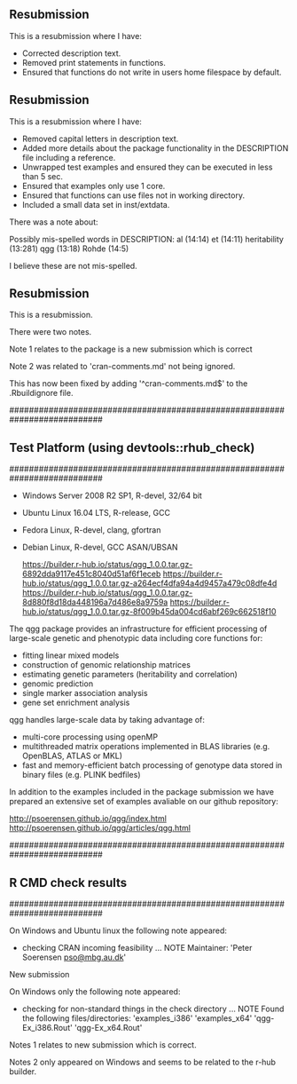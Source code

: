 ## Resubmission
This is a resubmission where I have:

* Corrected description text.
* Removed print statements in functions.
* Ensured that functions do not write in users home filespace by default.


## Resubmission
This is a resubmission where I have:

* Removed capital letters in description text.
* Added more details about the package functionality in the DESCRIPTION file including a reference.
* Unwrapped test examples and ensured they can be executed in less than 5 sec.
* Ensured that examples only use 1 core.
* Ensured that functions can use files not in working directory.
* Included a small data set in inst/extdata.

There was a note about:

  Possibly mis-spelled words in DESCRIPTION:
    al (14:14)
    et (14:11)
    heritability (13:281)
    qgg (13:18)
    Rohde (14:5)

I believe these are not mis-spelled.


## Resubmission
This is a resubmission. 

There were two notes. 

Note 1 relates to the package is a new submission which is correct

Note 2 was related to 'cran-comments.md' not being ignored. 

This has now been fixed by adding '^cran-comments\.md$' to the .Rbuildignore file.


###########################################################################
## Test Platform (using devtools::rhub_check)
###########################################################################

* Windows Server 2008 R2 SP1, R-devel, 32/64 bit
* Ubuntu Linux 16.04 LTS, R-release, GCC
* Fedora Linux, R-devel, clang, gfortran
* Debian Linux, R-devel, GCC ASAN/UBSAN

   https://builder.r-hub.io/status/qgg_1.0.0.tar.gz-6892dda9117e451c8040d51af6f1eceb
   https://builder.r-hub.io/status/qgg_1.0.0.tar.gz-a264ecf4dfa94a4d9457a479c08dfe4d
   https://builder.r-hub.io/status/qgg_1.0.0.tar.gz-8d880f8d18da448196a7d486e8a9759a
   https://builder.r-hub.io/status/qgg_1.0.0.tar.gz-8f009b45da004cd6abf269c662518f10

The qgg package provides an infrastructure for efficient processing of 
large-scale genetic and phenotypic data including core functions for:

* fitting linear mixed models
* construction of genomic relationship matrices
* estimating genetic parameters (heritability and correlation)
* genomic prediction
* single marker association analysis
* gene set enrichment analysis

qgg handles large-scale data by taking advantage of:
* multi-core processing using openMP
* multithreaded matrix operations implemented in BLAS libraries (e.g. OpenBLAS, ATLAS or MKL)
* fast and memory-efficient batch processing of genotype data stored in binary files (e.g. PLINK bedfiles)     

In addition to the examples included in the package submission we have prepared an extensive set of examples
avaliable on our github repository:

http://psoerensen.github.io/qgg/index.html
http://psoerensen.github.io/qgg/articles/qgg.html


###########################################################################
## R CMD check results
###########################################################################

On Windows and Ubuntu linux the following note appeared:

* checking CRAN incoming feasibility ... NOTE
Maintainer: 'Peter Soerensen <pso@mbg.au.dk>'

New submission


On Windows only the following note appeared:

* checking for non-standard things in the check directory ... NOTE
Found the following files/directories:
  'examples_i386' 'examples_x64' 'qgg-Ex_i386.Rout' 'qgg-Ex_x64.Rout'



Notes 1 relates to new submission which is correct.

Notes 2 only appeared on Windows and seems to be related to the r-hub builder.


